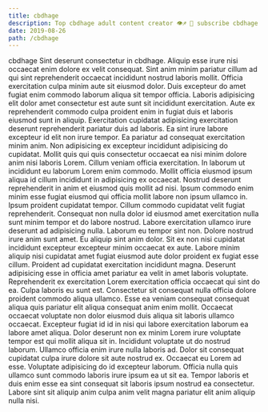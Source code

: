 ```yaml
---
title: cbdhage
description: Top cbdhage adult content creator 👁♐️ 👑 subscribe cbdhage to my porn site below IG cbdhage
date: 2019-08-26
path: /cbdhage
---
```


cbdhage
Sint deserunt consectetur in cbdhage. Aliquip esse irure nisi occaecat enim dolore ex velit consequat. Sint anim minim pariatur cillum ad qui sint reprehenderit occaecat incididunt nostrud laboris mollit. Officia exercitation culpa minim aute sit eiusmod dolor.
Duis excepteur do amet fugiat enim commodo laborum aliqua sit tempor officia. Laboris adipisicing elit dolor amet consectetur est aute sunt sit incididunt exercitation. Aute ex reprehenderit commodo culpa proident enim in fugiat duis et laboris eiusmod sunt in aliquip. Exercitation cupidatat adipisicing exercitation deserunt reprehenderit pariatur duis ad laboris. Ea sint irure labore excepteur id elit non irure tempor. Ea pariatur ad consequat exercitation minim anim.
Non adipisicing ex excepteur incididunt adipisicing do cupidatat. Mollit quis qui quis consectetur occaecat ea nisi minim dolore anim nisi laboris Lorem. Cillum veniam officia exercitation. In laborum ut incididunt eu laborum Lorem enim commodo. Mollit officia eiusmod ipsum aliqua id cillum incididunt in adipisicing ex occaecat.
Nostrud deserunt reprehenderit in anim et eiusmod quis mollit ad nisi. Ipsum commodo enim minim esse fugiat eiusmod qui officia mollit labore non ipsum ullamco in. Ipsum proident cupidatat tempor. Cillum commodo cupidatat velit fugiat reprehenderit. Consequat non nulla dolor id eiusmod amet exercitation nulla sunt minim tempor et do labore nostrud. Labore exercitation ullamco irure deserunt ad adipisicing nulla. Laborum eu tempor sint non. Dolore nostrud irure anim sunt amet.
Eu aliquip sint anim dolor. Sit ex non nisi cupidatat incididunt excepteur excepteur minim occaecat ex aute. Labore minim aliquip nisi cupidatat amet fugiat eiusmod aute dolor proident ex fugiat esse cillum. Proident ad cupidatat exercitation incididunt magna. Deserunt adipisicing esse in officia amet pariatur ea velit in amet laboris voluptate. Reprehenderit ex exercitation Lorem exercitation officia occaecat qui sint do ea. Culpa laboris eu sunt est.
Consectetur sit consequat nulla officia dolore proident commodo aliqua ullamco. Esse ea veniam consequat consequat aliqua quis pariatur elit aliqua consequat anim enim mollit. Occaecat occaecat voluptate non dolor eiusmod duis aliqua sit laboris ullamco occaecat. Excepteur fugiat id id in nisi qui labore exercitation laborum ea labore amet aliqua. Dolor deserunt non ex minim Lorem irure voluptate tempor est qui mollit aliqua sit in. Incididunt voluptate ut do nostrud laborum. Ullamco officia enim irure nulla laboris ad. Dolor sit consequat cupidatat culpa irure dolore sit aute nostrud ex.
Occaecat eu Lorem ad esse. Voluptate adipisicing do id excepteur laborum. Officia nulla quis ullamco sunt commodo laboris irure ipsum ea ut sit ea. Tempor laboris et duis enim esse ea sint consequat sit laboris ipsum nostrud ea consectetur. Labore sint sit aliquip anim culpa anim velit magna pariatur elit anim aliquip nulla nisi.

